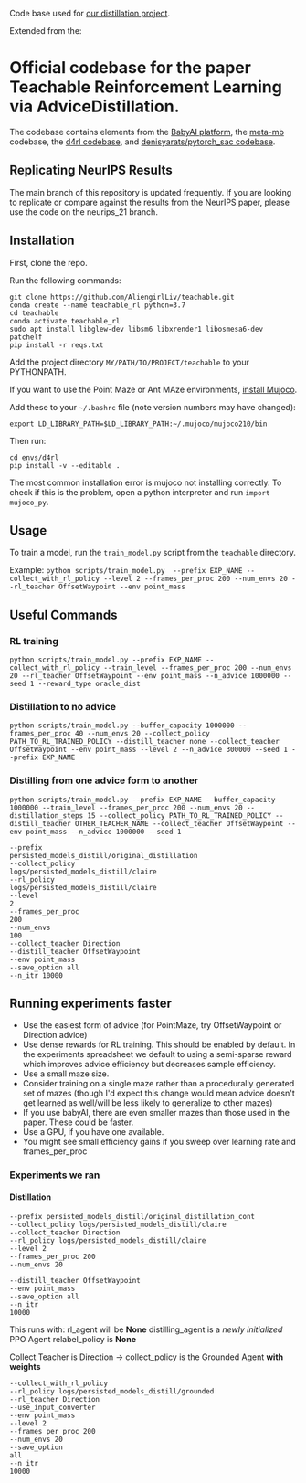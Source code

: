 

Code base used for [our distillation project](https://safe-rl-team.github.io/advice-distillation-blog/).

Extended from the:

# Official codebase for the paper Teachable Reinforcement Learning via AdviceDistillation.

The codebase contains elements from the [BabyAI platform](https://github.com/mila-iqia/babyai), the [meta-mb](https://github.com/iclavera/meta-mb) codebase, the [d4rl codebase](https://github.com/rail-berkeley/d4rl), and [denisyarats/pytorch_sac codebase](https://github.com/denisyarats/pytorch_sac).

## Replicating NeurIPS Results

The main branch of this repository is updated frequently. If you are looking to replicate or compare against the results from the NeurIPS paper, please use the code on the neurips_21 branch.


## Installation

First, clone the repo.

Run the following commands:

```
git clone https://github.com/AliengirlLiv/teachable.git
conda create --name teachable_rl python=3.7
cd teachable
conda activate teachable_rl
sudo apt install libglew-dev libsm6 libxrender1 libosmesa6-dev patchelf
pip install -r reqs.txt

```
Add the project directory `MY/PATH/TO/PROJECT/teachable` to your PYTHONPATH.

If you want to use the Point Maze or Ant MAze environments, [install Mujoco](https://github.com/openai/mujoco-py).

Add these to your `~/.bashrc` file (note version numbers may have changed):
```
export LD_LIBRARY_PATH=$LD_LIBRARY_PATH:~/.mujoco/mujoco210/bin
```


Then run:
```
cd envs/d4rl
pip install -v --editable .
```

The most common installation error is mujoco not installing correctly. To check if this is the problem, open a python interpreter and run `import mujoco_py`.


## Usage

To train a model, run the `train_model.py` script from the `teachable` directory.

Example: `python scripts/train_model.py  --prefix EXP_NAME --collect_with_rl_policy --level 2 --frames_per_proc 200 --num_envs 20 --rl_teacher OffsetWaypoint --env point_mass`


## Useful Commands

### RL training
```
python scripts/train_model.py --prefix EXP_NAME --collect_with_rl_policy --train_level --frames_per_proc 200 --num_envs 20 --rl_teacher OffsetWaypoint --env point_mass --n_advice 1000000 --seed 1 --reward_type oracle_dist
```

### Distillation to no advice 
```
python scripts/train_model.py --buffer_capacity 1000000 --frames_per_proc 40 --num_envs 20 --collect_policy PATH_TO_RL_TRAINED_POLICY --distill_teacher none --collect_teacher OffsetWaypoint --env point_mass --level 2 --n_advice 300000 --seed 1 --prefix EXP_NAME
```

### Distilling from one advice form to another
```
python scripts/train_model.py --prefix EXP_NAME --buffer_capacity 1000000 --train_level --frames_per_proc 200 --num_envs 20 --distillation_steps 15 --collect_policy PATH_TO_RL_TRAINED_POLICY --distill_teacher OTHER_TEACHER_NAME --collect_teacher OffsetWaypoint --env point_mass --n_advice 1000000 --seed 1
```

```
--prefix
persisted_models_distill/original_distillation
--collect_policy
logs/persisted_models_distill/claire
--rl_policy
logs/persisted_models_distill/claire
--level
2
--frames_per_proc
200
--num_envs
100
--collect_teacher Direction
--distill_teacher OffsetWaypoint
--env point_mass
--save_option all
--n_itr 10000
```

## Running experiments faster

* Use the easiest form of advice (for PointMaze, try OffsetWaypoint or Direction advice)
* Use dense rewards for RL training. This should be enabled by default. In the experiments spreadsheet we default to using a semi-sparse reward which improves advice efficiency but decreases sample efficiency.
* Use a small maze size.
* Consider training on a single maze rather than a procedurally generated set of mazes (though I'd expect this change would mean advice doesn't get learned as well/will be less likely to generalize to other mazes)
* If you use babyAI, there are even smaller mazes than those used in the paper. These could be faster.
* Use a GPU, if you have one available.
* You might see small efficiency gains if you sweep over learning rate and frames_per_proc

### Experiments we ran

#### Distillation 
```
--prefix persisted_models_distill/original_distillation_cont
--collect_policy logs/persisted_models_distill/claire
--collect_teacher Direction
--rl_policy logs/persisted_models_distill/claire
--level 2
--frames_per_proc 200
--num_envs 20

--distill_teacher OffsetWaypoint
--env point_mass
--save_option all
--n_itr
10000
```

This runs with: 
rl_agent will be **None**
distilling_agent is a *newly initialized* PPO Agent
relabel_policy is **None** 

Collect Teacher is Direction -> 
collect_policy is the Grounded Agent **with weights**


```
--collect_with_rl_policy
--rl_policy logs/persisted_models_distill/grounded
--rl_teacher Direction
--use_input_converter
--env point_mass
--level 2
--frames_per_proc 200
--num_envs 20
--save_option
all
--n_itr
10000
```


